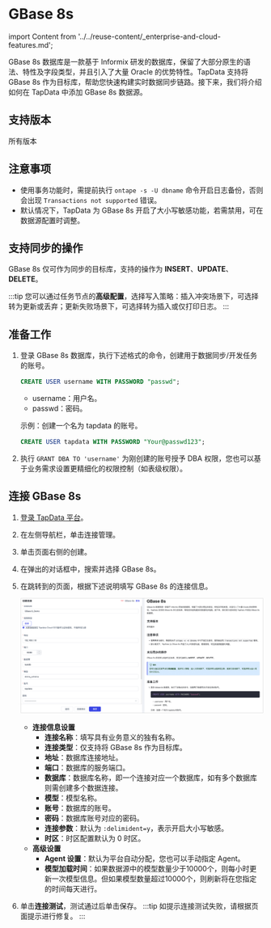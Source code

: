 # GBase 8s
import Content from '../../reuse-content/_enterprise-and-cloud-features.md';

<Content />

GBase 8s 数据库是一款基于 Informix 研发的数据库，保留了大部分原生的语法、特性及字段类型，并且引入了大量 Oracle 的优势特性。TapData 支持将 GBase 8s 作为目标库，帮助您快速构建实时数据同步链路。接下来，我们将介绍如何在 TapData 中添加 GBase 8s 数据源。

## 支持版本

所有版本

## 注意事项

- 使用事务功能时，需提前执行 `ontape -s -U dbname` 命令开启日志备份，否则会出现 `Transactions not supported` 错误。
- 默认情况下，TapData 为 GBase 8s 开启了大小写敏感功能，若需禁用，可在数据源配置时调整。

## 支持同步的操作

GBase 8s 仅可作为同步的目标库，支持的操作为 **INSERT**、**UPDATE**、**DELETE**。

:::tip
您可以通过任务节点的**高级配置**，选择写入策略：插入冲突场景下，可选择转为更新或丢弃；更新失败场景下，可选择转为插入或仅打印日志。
:::

## 准备工作

1. 登录 GBase 8s 数据库，执行下述格式的命令，创建用于数据同步/开发任务的账号。

   ```sql
   CREATE USER username WITH PASSWORD "passwd";
   ```

   - username：用户名。
   - passwd：密码。

   示例：创建一个名为 tapdata 的账号。

   ```sql
   CREATE USER tapdata WITH PASSWORD "Your@passwd123";
   ```

2. 执行 `GRANT DBA TO 'username'` 为刚创建的账号授予 DBA  权限，您也可以基于业务需求设置更精细化的权限控制（如表级权限）。

## 连接 GBase 8s

1. [登录 TapData 平台](../../user-guide/log-in.md)。

2. 在左侧导航栏，单击连接管理。

3. 单击页面右侧的创建。

4. 在弹出的对话框中，搜索并选择 GBase 8s。

5. 在跳转到的页面，根据下述说明填写 GBase 8s 的连接信息。
   
   ![GBase 8s 连接示例](../../images/gbase_8s_connection.png)
   
   - **连接信息设置**
     - **连接名称**：填写具有业务意义的独有名称。
     - **连接类型**：仅支持将 GBase 8s 作为目标库。
     - **地址**：数据库连接地址。
     - **端口**：数据库的服务端口。
     - **数据库**：数据库名称，即一个连接对应一个数据库，如有多个数据库则需创建多个数据连接。
     - **模型**：模型名称。
     - **账号**：数据库的账号。
     - **密码**：数据库账号对应的密码。
     - **连接参数**：默认为 `:delimident=y`，表示开启大小写敏感。
     - **时区**：时区配置默认为 0 时区。
   - **高级设置**
     - **Agent 设置**：默认为平台自动分配，您也可以手动指定 Agent。
     - **模型加载时间**：如果数据源中的模型数量少于10000个，则每小时更新一次模型信息。但如果模型数量超过10000个，则刷新将在您指定的时间每天进行。
   
6. 单击**连接测试**，测试通过后单击保存。
    :::tip
    如提示连接测试失败，请根据页面提示进行修复。
    :::